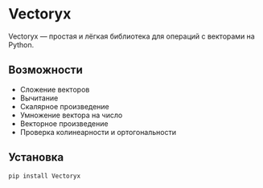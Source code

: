 # Vectoryx

Vectoryx — простая и лёгкая библиотека для операций с векторами на Python.

## Возможности

- Сложение векторов
- Вычитание
- Скалярное произведение
- Умножение вектора на число
- Векторное произведение
- Проверка колинеарности и ортогональности

## Установка

```bash
pip install Vectoryx

